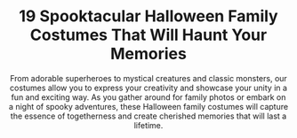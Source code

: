 ---
layout: post
title: 19 Spooktacular Halloween Family Costumes That Will Haunt Your Memories
subtitle: From adorable superheroes to mystical creatures and classic monsters, our costumes allow you to express your creativity and showcase your unity in a fun and exciting way. As you gather around for family photos or embark on a night of spooky adventures, these Halloween family costumes will capture the essence of togetherness and create cherished memories that will last a lifetime.
header-img: "img/post/2023/09/copied/halloween-family-costumes.jpg"
header-style: text
permalink: "/halloween-family-costumes/"
catalog: true
tags:
  - Recipients 
  - Men
---   